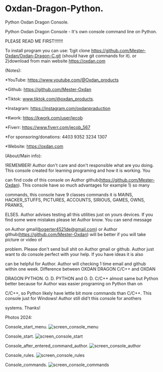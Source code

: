 # Oxdan-Dragon-Python.
Python Oxdan Dragon Console.

Python Oxdan Dragon Console - It's own console command line on Python.

PLEASE READ ME FIRST!!!!!!!

To install program you can use: 
1)git clone https://github.com/Mester-Oxdan/Oxdan-Dragon-C.git (should have git commands for it). 
or 
2)download from main website https://oxdan.com

(Notes):

*YouTube: https://www.youtube.com/@Oxdan_products

*Github: https://github.com/Mester-Oxdan

*Tiktok: www.tiktok.com/@oxdan_products.

*Instagram: https://instagram.com/oxdanpraduction

*Kwork: https://kwork.com/user/jecob

*Fiverr: https://www.fiverr.com/jecob_567

*For sponsoring/donations: 4403 9352 3234 1307

*Website: https://oxdan.com

(About/Main info):

!REMEMBER! Author don't care and don't responsible what are you doing. This console created for learning programing and how it is working. You

can find code of this console on Author github(https://github.com/Mester-Oxdan). This console have so much advantages for example 1) so many

commands, this console have 9 classes commands it is MAINS, HACKER_STUFFS, PICTURES, ACCOUNTS, SIRIOUS, GAMES, OWNS, PRANKS,

ELSES. Author advises testing all this utilities just on yours devices. If you find some were mistakes please let Author know. You can send message

on Author gmail(bogerter4521de@gmail.com) or Author github(https://github.com/Mester-Oxdan) will be better if you will take picture or video of

problem. Please don't send bull shit on Author gmail or github. Author just want to do console perfect with your help. If you have ideas it is also

can be helpful for Author. Author will checking 1 time email and github within one week. Difference between OXDAN DRAGON C/C++ and OXDAN

DRAGON PYTHON. O. D. PYTHON and O. D. C/C++ almost same but Python better because for Author was easier programing on Python than on

C/C++, so Python likely have lettle bit more commands than C/C++. This console just for Windows! Author still did't this console for anothers

systems. Thanks!

Photos 2024:

Console_start_menu.
![screen_console_menu](https://github.com/Mester-Oxdan/Oxdan-Dragon-C/assets/106891875/3814fedb-1398-45f1-998b-df9ffb6f0425)

Console_start.
![screen_console_start](https://github.com/Mester-Oxdan/Oxdan-Dragon-C/assets/106891875/18cf470b-f84d-405b-8939-2ca13a740295)

Console_after_entered_command_author.
![screen_console_author](https://github.com/Mester-Oxdan/Oxdan-Dragon-C/assets/106891875/11d6e073-a2ce-4b63-978d-70c75c43f45d)

Console_rules.
![screen_console_rules](https://github.com/Mester-Oxdan/Oxdan-Dragon-C/assets/106891875/22c66e40-47f1-4c5c-80c9-ce10696fcb28)

Console_commands.
![screen_console_commands](https://github.com/Mester-Oxdan/Oxdan-Dragon-C/assets/106891875/744c26b6-e868-4185-b373-492f0c752316)
